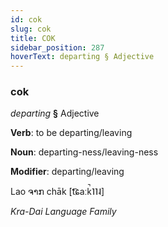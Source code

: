 ```yaml
---
id: cok
slug: cok
title: COK
sidebar_position: 287
hoverText: departing § Adjective
---
```


### cok

*departing* **§** Adjective

**Verb**: to be departing/leaving

**Noun**: departing-ness/leaving-ness

**Modifier**: departing/leaving

Lao ຈາກ chāk [t͡ɕaːk̚˥˥˨]

*Kra-Dai Language Family*